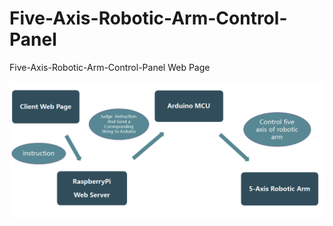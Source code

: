 # Five-Axis-Robotic-Arm-Control-Panel
Five-Axis-Robotic-Arm-Control-Panel Web Page

![image](https://github.com/lyan7451/Five-Axis-Robotic-Arm-Control-Panel/blob/master/專題架構圖.png)
